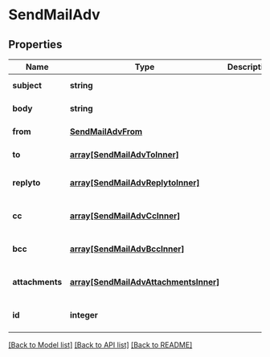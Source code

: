 # SendMailAdv

## Properties
Name | Type | Description | Notes
------------ | ------------- | ------------- | -------------
**subject** | **string** |  | [default to null]
**body** | **string** |  | [default to null]
**from** | [**SendMailAdvFrom**](SendMailAdvFrom.md) |  | [default to null]
**to** | [**array[SendMailAdvToInner]**](SendMailAdvToInner.md) |  | [default to null]
**replyto** | [**array[SendMailAdvReplytoInner]**](SendMailAdvReplytoInner.md) |  | [optional] [default to null]
**cc** | [**array[SendMailAdvCcInner]**](SendMailAdvCcInner.md) |  | [optional] [default to null]
**bcc** | [**array[SendMailAdvBccInner]**](SendMailAdvBccInner.md) |  | [optional] [default to null]
**attachments** | [**array[SendMailAdvAttachmentsInner]**](SendMailAdvAttachmentsInner.md) |  | [optional] [default to null]
**id** | **integer** |  | [optional] [default to null]

[[Back to Model list]](../README.md#documentation-for-models) [[Back to API list]](../README.md#documentation-for-api-endpoints) [[Back to README]](../README.md)


